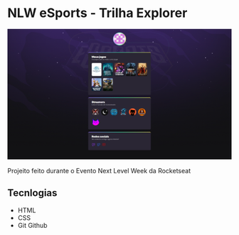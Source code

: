 # NLW eSports - Trilha Explorer

![preview](./.github/preview.png)

Projeito feito durante o Evento Next Level Week da Rocketseat

## Tecnlogias

- HTML
- CSS
- Git Github
